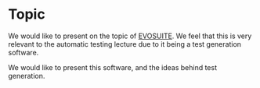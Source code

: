 # Topic

We would like to present on the topic of
[EVOSUITE](http://www.evosuite.org/). We feel that this is very
relevant to the automatic testing lecture due to it being a test
generation software. 

We would like to present this software, and the ideas behind test
generation.
